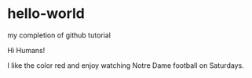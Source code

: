 # hello-world
my completion of github tutorial

Hi Humans!

I like the color red and enjoy watching Notre Dame football on Saturdays.
